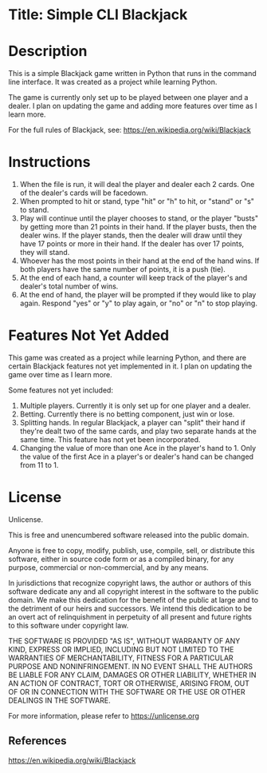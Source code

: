 # Title: Simple CLI Blackjack

# Description

This is a simple Blackjack game written in Python that runs in the command line interface. It was created as a project while learning Python.

The game is currently only set up to be played between one player and a dealer. I plan on updating the game and adding more features over time as I learn more.

For the full rules of Blackjack, see: https://en.wikipedia.org/wiki/Blackjack 

# Instructions
1. When the file is run, it will deal the player and dealer each 2 cards. One of the dealer's cards will be facedown.
2. When prompted to hit or stand, type "hit" or "h" to hit, or "stand" or "s" to stand.
3. Play will continue until the player chooses to stand, or the player "busts" by getting more than 21 points in their hand. If the player busts, then the dealer wins. If the player stands, then the dealer will draw until they have 17 points or more in their hand. If the dealer has over 17 points, they will stand.
4. Whoever has the most points in their hand at the end of the hand wins. If both players have the same number of points, it is a push (tie).
5. At the end of each hand, a counter will keep track of the player's and dealer's total number of wins.
6. At the end of hand, the player will be prompted if they would like to play again. Respond "yes" or "y" to play again, or "no" or "n" to stop playing.

# Features Not Yet Added
This game was created as a project while learning Python, and there are certain Blackjack features not yet implemented in it. I plan on updating the game over time as I learn more.

Some features not yet included:
1. Multiple players. Currently it is only set up for one player and a dealer.
2. Betting. Currently there is no betting component, just win or lose.
3. Splitting hands. In regular Blackjack, a player can "split" their hand if they're dealt two of the same cards, and play two separate hands at the same time. This feature has not yet been incorporated.
4. Changing the value of more than one Ace in the player's hand to 1. Only the value of the first Ace in a player's or dealer's hand can be changed from 11 to 1.


# License
Unlicense.

This is free and unencumbered software released into the public domain.

Anyone is free to copy, modify, publish, use, compile, sell, or
distribute this software, either in source code form or as a compiled
binary, for any purpose, commercial or non-commercial, and by any
means.

In jurisdictions that recognize copyright laws, the author or authors
of this software dedicate any and all copyright interest in the
software to the public domain. We make this dedication for the benefit
of the public at large and to the detriment of our heirs and
successors. We intend this dedication to be an overt act of
relinquishment in perpetuity of all present and future rights to this
software under copyright law.

THE SOFTWARE IS PROVIDED "AS IS", WITHOUT WARRANTY OF ANY KIND,
EXPRESS OR IMPLIED, INCLUDING BUT NOT LIMITED TO THE WARRANTIES OF
MERCHANTABILITY, FITNESS FOR A PARTICULAR PURPOSE AND NONINFRINGEMENT.
IN NO EVENT SHALL THE AUTHORS BE LIABLE FOR ANY CLAIM, DAMAGES OR
OTHER LIABILITY, WHETHER IN AN ACTION OF CONTRACT, TORT OR OTHERWISE,
ARISING FROM, OUT OF OR IN CONNECTION WITH THE SOFTWARE OR THE USE OR
OTHER DEALINGS IN THE SOFTWARE.

For more information, please refer to <https://unlicense.org>

## References
https://en.wikipedia.org/wiki/Blackjack
